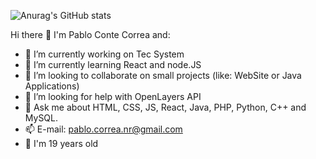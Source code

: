 ![Anurag's GitHub stats](https://github-readme-stats.vercel.app/api?username=Pablo-Conte&show_icons=true&theme=radical)

Hi there 👋
I'm Pablo Conte Correa and:

- 🔭 I’m currently working on Tec System
- 🌱 I’m currently learning React and node.JS
- 👯 I’m looking to collaborate on small projects (like: WebSite or Java Applications)
- 🤔 I’m looking for help with OpenLayers API
- 💬 Ask me about HTML, CSS, JS, React, Java, PHP, Python, C++ and MySQL.
- 📫 E-mail: pablo.correa.nr@gmail.com
- 🤗 I'm 19 years old
<!--
**Pablo-Conte/Pablo-Conte** is a ✨ _special_ ✨ repository because its `README.md` (this file) appears on your GitHub profile.

Here are some ideas to get you started:



